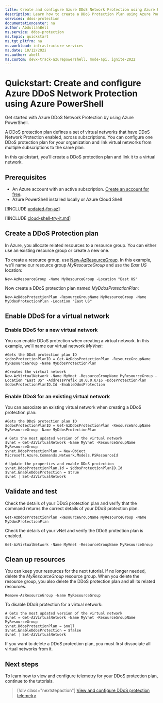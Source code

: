 ```yaml
---
title: Create and configure Azure DDoS Network Protection using Azure PowerShell
description: Learn how to create a DDoS Protection Plan using Azure PowerShell
services: ddos-protection
documentationcenter: na
author: AbdullahBell
ms.service: ddos-protection
ms.topic: quickstart
ms.tgt_pltfrm: na
ms.workload: infrastructure-services
ms.date: 10/12/2022
ms.author: abell 
ms.custom: devx-track-azurepowershell, mode-api, ignite-2022
---
```

# Quickstart: Create and configure Azure DDoS Network Protection using Azure PowerShell

Get started with Azure DDoS Network Protection by using Azure PowerShell.

A DDoS protection plan defines a set of virtual networks that have DDoS Network Protection enabled, across subscriptions. You can configure one DDoS protection plan for your organization and link virtual networks from multiple subscriptions to the same plan.

In this quickstart, you'll create a DDoS protection plan and link it to a virtual network.

## Prerequisites

- An Azure account with an active subscription. [Create an account for free](https://azure.microsoft.com/free/?WT.mc_id=A261C142F).
- Azure PowerShell installed locally or Azure Cloud Shell

[!INCLUDE [updated-for-az](../../includes/updated-for-az.md)]

[!INCLUDE [cloud-shell-try-it.md](../../includes/cloud-shell-try-it.md)]

## Create a DDoS Protection plan

In Azure, you allocate related resources to a resource group. You can either use an existing resource group or create a new one.

To create a resource group, use [New-AzResourceGroup](/powershell/module/az.resources/new-azresourcegroup). In this example, we'll name our resource group _MyResourceGroup_ and use the _East US_ location:

```azurepowershell-interactive
New-AzResourceGroup -Name MyResourceGroup -Location "East US"
```

Now create a DDoS protection plan named _MyDdosProtectionPlan_:

```azurepowershell-interactive
New-AzDdosProtectionPlan -ResourceGroupName MyResourceGroup -Name MyDdosProtectionPlan -Location "East US"
```

## Enable DDoS for a virtual network

### Enable DDoS for a new virtual network

You can enable DDoS protection when creating a virtual network. In this example, we'll name our virtual network _MyVnet_:

```azurepowershell-interactive
#Gets the DDoS protection plan ID
$ddosProtectionPlanID = Get-AzDdosProtectionPlan -ResourceGroupName MyResourceGroup -Name MyDdosProtectionPlan

#Creates the virtual network
New-AzVirtualNetwork -Name MyVnet -ResourceGroupName MyResourceGroup -Location "East US" -AddressPrefix 10.0.0.0/16 -DdosProtectionPlan $ddosProtectionPlanID.Id -EnableDdosProtection  
```

### Enable DDoS for an existing virtual network

You can associate an existing virtual network when creating a DDoS protection plan:

```azurepowershell-interactive
#Gets the DDoS protection plan ID
$ddosProtectionPlanID = Get-AzDdosProtectionPlan -ResourceGroupName MyResourceGroup -Name MyDdosProtectionPlan

# Gets the most updated version of the virtual network
$vnet = Get-AzVirtualNetwork -Name MyVnet -ResourceGroupName MyResourceGroup
$vnet.DdosProtectionPlan = New-Object Microsoft.Azure.Commands.Network.Models.PSResourceId

# Update the properties and enable DDoS protection
$vnet.DdosProtectionPlan.Id = $ddosProtectionPlanID.Id
$vnet.EnableDdosProtection = $true
$vnet | Set-AzVirtualNetwork
```

## Validate and test

Check the details of your DDoS protection plan and verify that the command returns the correct details of your DDoS protection plan.

```azurepowershell-interactive
Get-AzDdosProtectionPlan -ResourceGroupName MyResourceGroup -Name MyDdosProtectionPlan
```

Check the details of your vNet and verify the DDoS protection plan is enabled.

```azurepowershell-interactive
Get-AzVirtualNetwork -Name MyVnet -ResourceGroupName MyResourceGroup
```

## Clean up resources

You can keep your resources for the next tutorial. If no longer needed, delete the _MyResourceGroup_ resource group. When you delete the resource group, you also delete the DDoS protection plan and all its related resources.

```azurepowershell-interactive
Remove-AzResourceGroup -Name MyResourceGroup
```

To disable DDoS protection for a virtual network:

```azurepowershell-interactive
# Gets the most updated version of the virtual network
$vnet = Get-AzVirtualNetwork -Name MyVnet -ResourceGroupName MyResourceGroup
$vnet.DdosProtectionPlan = $null
$vnet.EnableDdosProtection = $false
$vnet | Set-AzVirtualNetwork
```

If you want to delete a DDoS protection plan, you must first dissociate all virtual networks from it.

## Next steps

To learn how to view and configure telemetry for your DDoS protection plan, continue to the tutorials.

> [!div class="nextstepaction"]
> [View and configure DDoS protection telemetry](telemetry.md)
